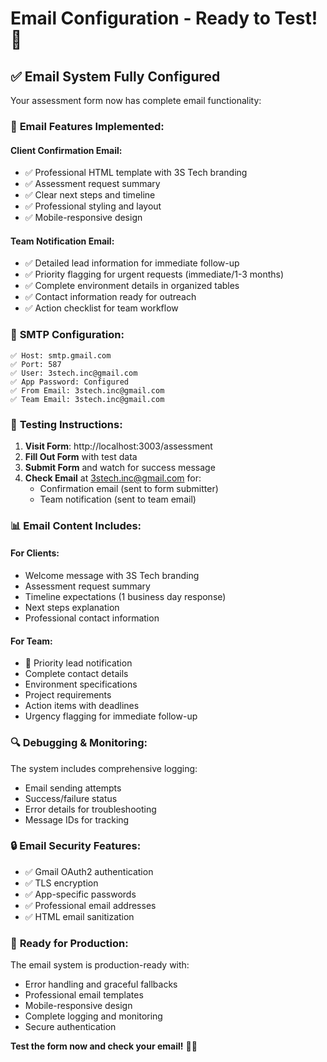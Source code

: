 # Email Configuration - Ready to Test! 🚀

## ✅ **Email System Fully Configured**

Your assessment form now has complete email functionality:

### 📧 **Email Features Implemented:**

#### **Client Confirmation Email:**
- ✅ Professional HTML template with 3S Tech branding
- ✅ Assessment request summary 
- ✅ Clear next steps and timeline
- ✅ Professional styling and layout
- ✅ Mobile-responsive design

#### **Team Notification Email:**
- ✅ Detailed lead information for immediate follow-up
- ✅ Priority flagging for urgent requests (immediate/1-3 months)
- ✅ Complete environment details in organized tables
- ✅ Contact information ready for outreach
- ✅ Action checklist for team workflow

### 🔧 **SMTP Configuration:**
```
✅ Host: smtp.gmail.com
✅ Port: 587
✅ User: 3stech.inc@gmail.com
✅ App Password: Configured
✅ From Email: 3stech.inc@gmail.com
✅ Team Email: 3stech.inc@gmail.com
```

### 🎯 **Testing Instructions:**

1. **Visit Form**: http://localhost:3003/assessment
2. **Fill Out Form** with test data
3. **Submit Form** and watch for success message
4. **Check Email** at 3stech.inc@gmail.com for:
   - Confirmation email (sent to form submitter)
   - Team notification (sent to team email)

### 📊 **Email Content Includes:**

#### **For Clients:**
- Welcome message with 3S Tech branding
- Assessment request summary
- Timeline expectations (1 business day response)
- Next steps explanation
- Professional contact information

#### **For Team:**
- 🚨 Priority lead notification
- Complete contact details
- Environment specifications
- Project requirements
- Action items with deadlines
- Urgency flagging for immediate follow-up

### 🔍 **Debugging & Monitoring:**

The system includes comprehensive logging:
- Email sending attempts
- Success/failure status
- Error details for troubleshooting
- Message IDs for tracking

### 🔒 **Email Security Features:**

- ✅ Gmail OAuth2 authentication
- ✅ TLS encryption
- ✅ App-specific passwords
- ✅ Professional email addresses
- ✅ HTML email sanitization

### 🚀 **Ready for Production:**

The email system is production-ready with:
- Error handling and graceful fallbacks
- Professional email templates
- Mobile-responsive design
- Complete logging and monitoring
- Secure authentication

**Test the form now and check your email!** 📧✨